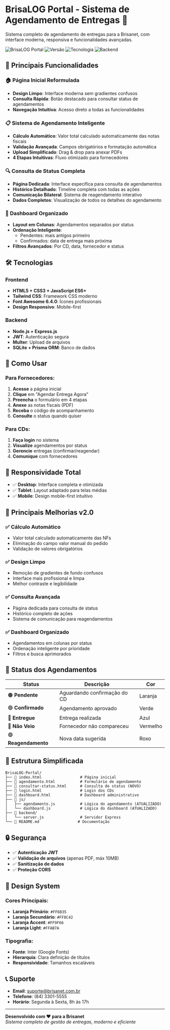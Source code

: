 # BrisaLOG Portal - Sistema de Agendamento de Entregas 🚀

Sistema completo de agendamento de entregas para a Brisanet, com interface moderna, responsiva e funcionalidades avançadas.

![BrisaLOG Portal](https://img.shields.io/badge/Status-Completo-brightgreen)
![Versão](https://img.shields.io/badge/Versão-2.0-blue)
![Tecnologia](https://img.shields.io/badge/Frontend-HTML5%2BCSS3%2BJS-orange)
![Backend](https://img.shields.io/badge/Backend-Node.js%2BExpress-green)

## 🌟 Principais Funcionalidades

### 🏠 **Página Inicial Reformulada**
- **Design Limpo**: Interface moderna sem gradientes confusos
- **Consulta Rápida**: Botão destacado para consultar status de agendamentos
- **Navegação Intuitiva**: Acesso direto a todas as funcionalidades

### 📋 **Sistema de Agendamento Inteligente**
- **Cálculo Automático**: Valor total calculado automaticamente das notas fiscais
- **Validação Avançada**: Campos obrigatórios e formatação automática
- **Upload Simplificado**: Drag & drop para anexar PDFs
- **4 Etapas Intuitivas**: Fluxo otimizado para fornecedores

### 🔍 **Consulta de Status Completa**
- **Página Dedicada**: Interface específica para consulta de agendamentos
- **Histórico Detalhado**: Timeline completa com todas as ações
- **Comunicação Bilateral**: Sistema de reagendamento interativo
- **Dados Completos**: Visualização de todos os detalhes do agendamento

### 🏢 **Dashboard Organizado**
- **Layout em Colunas**: Agendamentos separados por status
- **Ordenação Inteligente**: 
  - Pendentes: mais antigos primeiro
  - Confirmados: data de entrega mais próxima
- **Filtros Avançados**: Por CD, data, fornecedor e status

## 🛠️ **Tecnologias**

### Frontend
- **HTML5 + CSS3 + JavaScript ES6+**
- **Tailwind CSS**: Framework CSS moderno
- **Font Awesome 6.4.0**: Ícones profissionais
- **Design Responsivo**: Mobile-first

### Backend
- **Node.js + Express.js**
- **JWT**: Autenticação segura
- **Multer**: Upload de arquivos
- **SQLite + Prisma ORM**: Banco de dados

## 🚀 **Como Usar**

### Para Fornecedores:
1. **Acesse** a página inicial
2. **Clique** em "Agendar Entrega Agora"
3. **Preencha** o formulário em 4 etapas
4. **Anexe** as notas fiscais (PDF)
5. **Receba** o código de acompanhamento
6. **Consulte** o status quando quiser

### Para CDs:
1. **Faça login** no sistema
2. **Visualize** agendamentos por status
3. **Gerencie** entregas (confirmar/reagendar)
4. **Comunique** com fornecedores

## 📱 **Responsividade Total**

- ✅ **Desktop**: Interface completa e otimizada
- ✅ **Tablet**: Layout adaptado para telas médias
- ✅ **Mobile**: Design mobile-first intuitivo

## 🔄 **Principais Melhorias v2.0**

### ✅ **Cálculo Automático**
- Valor total calculado automaticamente das NFs
- Eliminação do campo valor manual do pedido
- Validação de valores obrigatórios

### ✅ **Design Limpo**
- Remoção de gradientes de fundo confusos
- Interface mais profissional e limpa
- Melhor contraste e legibilidade

### ✅ **Consulta Avançada**
- Página dedicada para consulta de status
- Histórico completo de ações
- Sistema de comunicação para reagendamentos

### ✅ **Dashboard Organizado**
- Agendamentos em colunas por status
- Ordenação inteligente por prioridade
- Filtros e busca aprimorados

## 🎯 **Status dos Agendamentos**

| Status | Descrição | Cor |
|--------|-----------|-----|
| 🟠 **Pendente** | Aguardando confirmação do CD | Laranja |
| 🟢 **Confirmado** | Agendamento aprovado | Verde |
| 🔵 **Entregue** | Entrega realizada | Azul |
| 🔴 **Não Veio** | Fornecedor não compareceu | Vermelho |
| 🟣 **Reagendamento** | Nova data sugerida | Roxo |

## 📁 **Estrutura Simplificada**

```
BrisaLOG-Portal/
├── 📄 index.html                 # Página inicial
├── 📄 agendamento.html           # Formulário de agendamento
├── 📄 consultar-status.html      # Consulta de status (NOVO)
├── 📄 login.html                 # Login dos CDs
├── 📄 dashboard.html             # Dashboard administrativo
├── 📁 js/
│   ├── agendamento.js           # Lógica do agendamento (ATUALIZADO)
│   └── dashboard.js             # Lógica do dashboard (ATUALIZADO)
├── 📁 backend/
│   └── server.js                # Servidor Express
└── 📄 README.md                 # Documentação
```

## 🔒 **Segurança**

- ✅ **Autenticação JWT**
- ✅ **Validação de arquivos** (apenas PDF, máx 10MB)
- ✅ **Sanitização de dados**
- ✅ **Proteção CORS**

## 🎨 **Design System**

### Cores Principais:
- **Laranja Primário**: `#FF6B35`
- **Laranja Secundário**: `#FF8C42`
- **Laranja Accent**: `#FF9F66`
- **Laranja Light**: `#FFAB7A`

### Tipografia:
- **Fonte**: Inter (Google Fonts)
- **Hierarquia**: Clara definição de títulos
- **Responsividade**: Tamanhos escaláveis

## 📞 **Suporte**

- **Email**: suporte@brisanet.com.br
- **Telefone**: (84) 3301-5555
- **Horário**: Segunda à Sexta, 8h às 17h

---

**Desenvolvido com ❤️ para a Brisanet**  
*Sistema completo de gestão de entregas, moderno e eficiente*
